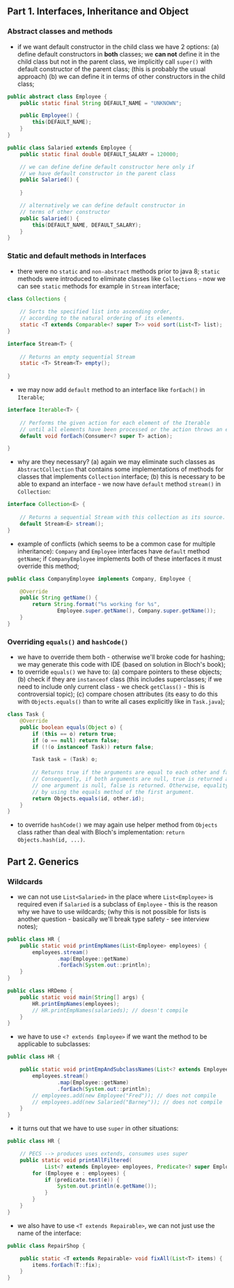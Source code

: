 ## Part 1. Interfaces, Inheritance and Object
### Abstract classes and methods
* if we want default constructor in the child class we have 2 options: (a) define 
default constructors in **both** classes; we **can not** define it in the child class 
but not in the parent class, we implicitly call `super()` with default constructor
of the parent class; (this is probably the usual approach) (b) we can define 
it in terms of other constructors in the child class;
```java
public abstract class Employee {
    public static final String DEFAULT_NAME = "UNKNOWN";

    public Employee() {
        this(DEFAULT_NAME);
    }
}

public class Salaried extends Employee {
    public static final double DEFAULT_SALARY = 120000;

    // we can define define default constructor here only if 
    // we have default constructor in the parent class
    public Salaried() {
        
    }

    // alternatively we can define default constructor in
    // terms of other constructor
    public Salaried() {
        this(DEFAULT_NAME, DEFAULT_SALARY);
    }
}
```
### Static and default methods in Interfaces
* there were no `static` and `non-abstract` methods prior to java 8; `static` methods 
were introduced to eliminate classes like `Collections` - now we can see `static` methods 
for example in `Stream` interface;
```java
class Collections {
    
    // Sorts the specified list into ascending order, 
    // according to the natural ordering of its elements.
    static <T extends Comparable<? super T>> void sort(List<T> list);
}

interface Stream<T> {
    
    // Returns an empty sequential Stream
    static <T> Stream<T> empty(); 
    
}
```
* we may now add `default` method to an interface like `forEach()` in `Iterable`;  
```java
interface Iterable<T> {
    
    // Performs the given action for each element of the Iterable
    // until all elements have been processed or the action throws an exception.
    default void forEach(Consumer<? super T> action);

}
```
* why are they necessary? (a) again we may eliminate such classes as `AbstractCollection` 
that contains some implementations of methods for classes that implements `Collection` 
interface; (b) this is necessary to be able to expand an interface - we now have `default`
method `stream()` in `Collection`:
```java
interface Collection<E> {
    
    // Returns a sequential Stream with this collection as its source.
    default Stream<E> stream();
}
```
* example of conflicts (which seems to be a common case for multiple inheritance): 
`Company` and `Employee` interfaces have `default` method `getName`; if `CompanyEmployee`
implements both of these interfaces it must override this method;
```java
public class CompanyEmployee implements Company, Employee {

    @Override
    public String getName() {
        return String.format("%s working for %s",
                Employee.super.getName(), Company.super.getName());
    }
}
```
### Overriding `equals()` and `hashCode()`
* we have to override them both - otherwise we'll broke code for hashing; we may generate 
this code with IDE (based on solution in Bloch's book); 
* to override `equals()` we have to: (a) compare pointers to these objects; (b) check if 
they are `instanceof` class (this includes superclasses; if we need to include only current class -
we check `getClass()` - this is controversial topic); (c) compare chosen attributes (its easy to do 
this with `Objects.equals()` than to write all cases explicitly like in `Task.java`); 
```java
class Task {
    @Override
    public boolean equals(Object o) {
        if (this == o) return true;
        if (o == null) return false;
        if (!(o instanceof Task)) return false;

        Task task = (Task) o;
        
        // Returns true if the arguments are equal to each other and false otherwise. 
        // Consequently, if both arguments are null, true is returned and if exactly 
        // one argument is null, false is returned. Otherwise, equality is determined 
        // by using the equals method of the first argument.
        return Objects.equals(id, other.id);
    }
}
```
* to override `hashCode()` we may again use helper method from `Objects` class rather than
deal with Bloch's implementation: `return Objects.hash(id, ...)`.

## Part 2. Generics
### Wildcards
* we can not use `List<Salaried>` in the place where `List<Employee>` is required even if 
`Salaried` is a subclass of `Employee` - this is the reason why we have to use wildcards;
(why this is not possible for lists is another question - basically we'll break type safety - 
see interview notes);
```java
public class HR {
    public static void printEmpNames(List<Employee> employees) {
        employees.stream()
                .map(Employee::getName)
                .forEach(System.out::println);
    }
}

public class HRDemo {
    public static void main(String[] args) {
        HR.printEmpNames(employees);
        // HR.printEmpNames(salarieds); // doesn't compile
    }
}
```
* we have to use `<? extends Employee>` if we want the method to be applicable to subclasses:
```java
public class HR {

    public static void printEmpAndSubclassNames(List<? extends Employee> employees) {
        employees.stream()
                .map(Employee::getName)
                .forEach(System.out::println);
        // employees.add(new Employee("Fred")); // does not compile
        // employees.add(new Salaried("Barney")); // does not compile
    }
}
```
* it turns out that we have to use `super` in other situations:
```java
public class HR {

    // PECS --> produces uses extends, consumes uses super
    public static void printAllFiltered(
            List<? extends Employee> employees, Predicate<? super Employee> predicate) {
        for (Employee e : employees) {
            if (predicate.test(e)) {
                System.out.println(e.getName());
            }
        }
    }
}
```
* we also have to use `<T extends Repairable>`, we can not just use the name of the interface:
```java
public class RepairShop {

    public static <T extends Repairable> void fixAll(List<T> items) {
        items.forEach(T::fix);
    }
}
```

















